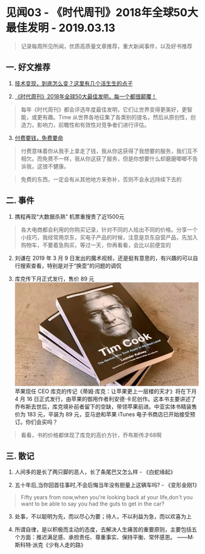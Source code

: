 # 见闻03 - 《时代周刊》2018年全球50大最佳发明 - 2019.03.13

> 记录每周所见所闻，优质高质量文章推荐，重大新闻事件，以及好书推荐

## 一. 好文推荐

1. [技术变现，到底怎么变？这里有几个活生生的点子](https://mp.weixin.qq.com/s/EI5uUwA4WMreEpk-OzUxwQ)

2. [《时代周刊》2018年全球50大最佳发明，每一个都很颠覆！](https://www.digitaling.com/articles/109108.html)

> 每年《时代周刊》都会评选年度最佳发明，它们让世界变得更美好，更智能，或更有趣。Time 从世界各地征集了各类别的提名，然后从原创性，创造力，影响力，前瞻性和有效性对竞争者们进行评估。

3. [付费要钱，免费要命](https://mp.weixin.qq.com/s/0hgd1cqrkL7aJ7xgJeYbBA)

> 付费意味着你从我手上拿走了钱，我从你这获得了我想要的服务，我们互不相欠。而免费不一样，我从你这获了服务，但是你想要什么却磨磨唧唧不告诉我，这很不健康。
  
> 免费的东西，一定会有从其他地方来弥补，否则不会永远持续下去的

## 二. 事件

1. 携程再现“大数据杀熟” 机票重搜贵了近1500元

> 各大电商都会利用的你购买记录，针对不同的人给出不同的价格。分享一个小技巧，我经常用京东，买电子产品的时候，注意是京东自营产品，先加入购物车，不要着急购买，等过一天，你再看看，会比以前便宜的

2. 刘谦在 2019 年 3 月 9 日发出的魔术视频，还是挺有意思的，有兴趣的可以自行搜索查看，特别是对于“换壶”的问题的调侃

3. 库克传下月正式发行，售价 89 元<br/>
![Tim](image/tim-book.jpg)<br/>
苹果现任 CEO 库克的传记《蒂姆‧库克：让苹果更上一层楼的天才》将在下月 4 月 16 日正式发行，由苹果的御用作者利安德·卡尼创作。这本书主要讲述了乔布斯去世后，库克填补前者留下的空缺，带领苹果前进。中亚实体书精装售价为 183 元，平装为 89 元，亚马逊和苹果 iTunes 电子书商店已开始接受预订。你们会买吗？
> 看看，书的价格都体现了库克的高价方针，乔布斯传才68啊

## 三. 散记

1. 人间多的是长了两只脚的恶人，长了条尾巴又怎么样 - 《白蛇缘起》

2. 五十年后,当你回首往事时,不会后悔当年没有胆量上这辆车吗? - 《变形金刚1》
> Fifty years from now,when you're looking back at your life,don't you want to be able to say you had the guts to get in the car?

3. 处事，不以聪明为先，而以尽心为要；待人，不以利益为急，而以欢喜为上

4. 所谓自律，是以积极而主动的态度，去解决人生痛苦的重要原则，主要包括五个方面：推迟满足感、承担责任、尊重事实、保持平衡、常怀感恩。
   ——M·斯科特·派克《少有人走的路》